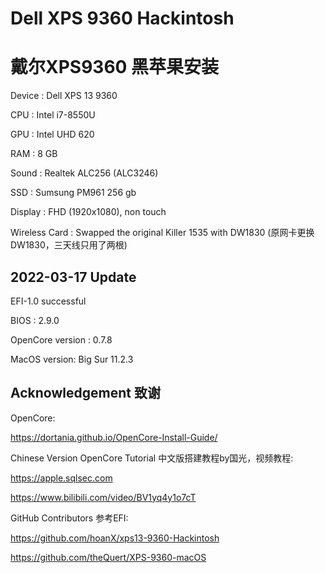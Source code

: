 # Dell XPS 9360 Hackintosh
# 戴尔XPS9360 黑苹果安装


Device : Dell XPS 13 9360

CPU : Intel i7-8550U

GPU : Intel UHD 620

RAM : 8 GB

Sound : Realtek ALC256 (ALC3246)

SSD : Sumsung PM961 256 gb

Display : FHD (1920x1080), non touch

Wireless Card : Swapped the original Killer 1535 with DW1830 (原网卡更换DW1830，三天线只用了两根)


 

## 2022-03-17 Update

 
EFI-1.0 successful

BIOS : 2.9.0

OpenCore version : 0.7.8

MacOS version: Big Sur 11.2.3
 
 


## Acknowledgement 致谢

 
OpenCore: 

https://dortania.github.io/OpenCore-Install-Guide/

Chinese Version OpenCore Tutorial 
中文版搭建教程by国光，视频教程:

https://apple.sqlsec.com

https://www.bilibili.com/video/BV1yq4y1o7cT

GitHub Contributors 参考EFI:

https://github.com/hoanX/xps13-9360-Hackintosh

https://github.com/theQuert/XPS-9360-macOS

